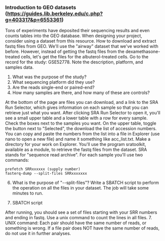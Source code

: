 ### Introduction to GEO datasets (https://guides.lib.berkeley.edu/c.php?g=403317&p=6553361)
Tons of experiments have deposited their sequencing results and even counts tables into the GEO database. When designing your project, consider using a dataset from this resource.
How to download and extract fastq files from GEO. We'll use the "airway" dataset that we've worked with before. However, instead of getting the fastq files from the dexamethasone-treated cells, let's get the files for the albuterol-treated cells. 
Go to the record for the study: GSE52778. Note the description, platform, and samples data. 
1. What was the purpose of the study?
2. What sequencing platform did they use?
3. Are the reads single-end or paired-end?
4. How many samples are there, and how many of these are controls?
   
At the bottom of the page are files you can download, and a link to the SRA Run Selector, which gives information on each sample so that you can retrieve just what you want.
After clicking SRA Run Selector to open it, you'll see a small upper table and a lower table with a row for every sample. Check the boxes next to the samples you want. On the upper table, toggle the button next to "Selected", the download the list of accession numbers. You can copy and paste the numbers from the list into a file in Explorer (use nano to open a new file) and name it something like acc_list.txt.
Make a directory for your work on Explorer. You'll use the program sratoolkit, available as a module, to retrieve the fastq files from the dataset. SRA stands for "sequence read archive". For each sample you'll use two commands:
```
prefetch SRRxxxxxx (supply number)
fasterq-dump --split-files SRRxxxxxxx
```
6. What is the purpose of "--split-files"?
Write a SBATCH script to perform the operation on all the files in your dataset. The job will take some minutes to run.


7. SBATCH script









After running, you should see a set of files starting with your SRR numbers and ending in fastq. Use a unix command to count the lines in all files. 
7. UNIX command:
Each pair should have the same number of reads, or something is wrong. If a file pair does NOT have the same number of reads, do not use it in further analyses.




